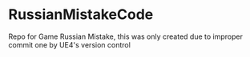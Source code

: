 # RussianMistakeCode
Repo for Game Russian Mistake, this was only created due to improper commit one by UE4's version control

